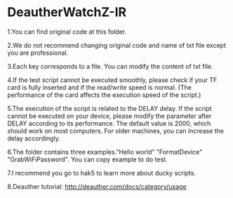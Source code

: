 # DeautherWatchZ-IR
1.You can find original code at this folder.

2.We do not recommend changing original code and name of txt file except you are professional.

3.Each key corresponds to a file. You can modify the content of  txt file.

4.If the test script cannot be executed smoothly, please check if your TF card is fully inserted and if the read/write speed is normal. (The performance of the card affects the execution speed of the script.)

5.The execution of the script is related to the DELAY delay. If the script cannot be executed on your device, please modify the parameter after DELAY according to its performance. The default value is 2000, which should work on most computers. For older machines, you can increase the delay accordingly.

6.The folder contains three examples."Hello world" "FormatDevice" "GrabWiFiPassword". You can copy example to do test.

7.I recommend you go to hak5 to learn more about ducky scripts.

8.Deauther tutorial: http://deauther.com/docs/category/usage
